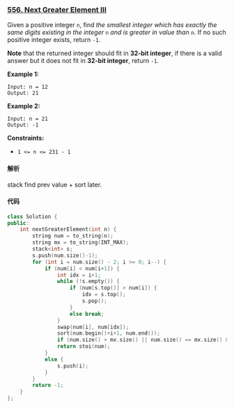 ### [556. Next Greater Element III](https://leetcode.com/problems/next-greater-element-iii/)

Given a positive integer `n`, find *the smallest integer which has exactly the same digits existing in the integer* `n` *and is greater in value than* `n`. If no such positive integer exists, return `-1`.

**Note** that the returned integer should fit in **32-bit integer**, if there is a valid answer but it does not fit in **32-bit integer**, return `-1`.

 

**Example 1:**

```
Input: n = 12
Output: 21
```

**Example 2:**

```
Input: n = 21
Output: -1
```

 

**Constraints:**

- `1 <= n <= 231 - 1`

#### 解析

stack find prev value + sort later.

#### 代码

```c++
class Solution {
public:
    int nextGreaterElement(int n) {
        string num = to_string(n);
        string mx = to_string(INT_MAX);
        stack<int> s;
        s.push(num.size()-1);
        for (int i = num.size() - 2; i >= 0; i--) {
            if (num[i] < num[i+1]) {
                int idx = i+1;
                while (!s.empty()) {
                    if (num[s.top()] > num[i]) {
                        idx = s.top();
                        s.pop();
                    }
                    else break;
                }
                swap(num[i], num[idx]);
                sort(num.begin()+i+1, num.end());
                if (num.size() > mx.size() || num.size() == mx.size() && num > mx) return -1;
                return stoi(num);
            }
            else {
                s.push(i);
            }
        }
        return -1;
    }
};
```
